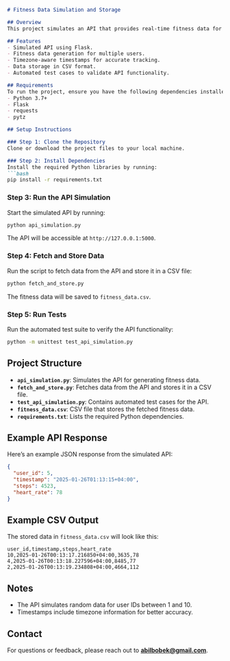 ```markdown
# Fitness Data Simulation and Storage

## Overview
This project simulates an API that provides real-time fitness data for multiple users and stores the data in a structured format (CSV). It demonstrates API development, data fetching, and storage with error handling and testing.

## Features
- Simulated API using Flask.
- Fitness data generation for multiple users.
- Timezone-aware timestamps for accurate tracking.
- Data storage in CSV format.
- Automated test cases to validate API functionality.

## Requirements
To run the project, ensure you have the following dependencies installed:
- Python 3.7+
- Flask
- requests
- pytz

## Setup Instructions

### Step 1: Clone the Repository
Clone or download the project files to your local machine.

### Step 2: Install Dependencies
Install the required Python libraries by running:
```bash
pip install -r requirements.txt
```

### Step 3: Run the API Simulation
Start the simulated API by running:
```bash
python api_simulation.py
```
The API will be accessible at `http://127.0.0.1:5000`.

### Step 4: Fetch and Store Data
Run the script to fetch data from the API and store it in a CSV file:
```bash
python fetch_and_store.py
```
The fitness data will be saved to `fitness_data.csv`.

### Step 5: Run Tests
Run the automated test suite to verify the API functionality:
```bash
python -m unittest test_api_simulation.py
```

## Project Structure
- **`api_simulation.py`**: Simulates the API for generating fitness data.
- **`fetch_and_store.py`**: Fetches data from the API and stores it in a CSV file.
- **`test_api_simulation.py`**: Contains automated test cases for the API.
- **`fitness_data.csv`**: CSV file that stores the fetched fitness data.
- **`requirements.txt`**: Lists the required Python dependencies.

## Example API Response
Here’s an example JSON response from the simulated API:
```json
{
  "user_id": 5,
  "timestamp": "2025-01-26T01:13:15+04:00",
  "steps": 4523,
  "heart_rate": 78
}
```

## Example CSV Output
The stored data in `fitness_data.csv` will look like this:
```csv
user_id,timestamp,steps,heart_rate
10,2025-01-26T00:13:17.216850+04:00,3635,78
4,2025-01-26T00:13:18.227596+04:00,8485,77
2,2025-01-26T00:13:19.234808+04:00,4664,112
```

## Notes
- The API simulates random data for user IDs between 1 and 10.
- Timestamps include timezone information for better accuracy.

## Contact
For questions or feedback, please reach out to **abilbobek@gmail.com**.
```